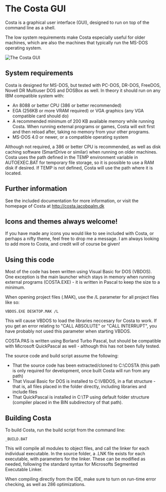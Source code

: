 # The Costa GUI
Costa is a graphical user interface (GUI), designed to run on top of the
command line as a shell.

The low system requirements make Costa especially useful for older machines,
which are also the machines that typically run the MS-DOS operating system.

![The Costa GUI](https://costa.jacobpalm.dk/assets/img/screenshots/aboutbox.png)

## System requirements
Costa is designed for MS-DOS, but tested with PC-DOS, DR-DOS, FreeDOS, 
Novell DR Multiuser DOS and DOSBox as well. In theory it should run on any
IBM compatible system with:

  * An 8088 or better CPU (386 or better recommended)
  * EGA (256KB or more VRAM required) or VGA graphics (any VGA compatible
    card should do)
  * A recommended minimum of 200 KB available memory while running Costa.
    When running external programs or games, Costa will exit first and then
    reload after, taking no memory from your other programs.
  * MS-DOS 4.0 or newer, or a compatible operating system

Although not required, a 386 or better CPU is recommended, as well as disk
caching software (SmartDrive or similar) when running on older machines.
Costa uses the path defined in the TEMP environment variable in AUTOEXEC.BAT
for temporary file storage, so it is possible to use a RAM disk if desired.
If TEMP is not defined, Costa will use the path where it is located.

## Further information
See the included documentation for more information, or visit the homepage
of Costa at
  http://costa.jacobpalm.dk
  
## Icons and themes always welcome!
If you have made any icons you would like to see included with Costa, or
perhaps a nifty theme, feel free to drop me a message. I am always looking
to add more to Costa, and credit will of course be given! 

## Using this code
Most of the code has been written using Visual Basic for DOS (VBDOS). One
exception is the main launcher which stays in memory when running external
programs (COSTA.EXE) - it is written in Pascal to keep the size to a minimum.

When opening project files (.MAK), use the /L parameter for all project files
like so:

```
VBDOS.EXE DESKTOP.MAK /L
```

This will cause VBDOS to load the libraries neccesary for Costa to work.
If you get an error relating to "CALL ABSOLUTE" or "CALL INTERRUPT", you have 
probably not used this parameter when starting VBDOS.

COSTA.PAS is written using Borland Turbo Pascal, but should be compatible
with Microsoft QuickPascal as well - although this has not been fully tested.

The source code and build script assume the following:
  * That the source code has been extracted/cloned to C:\COSTA (this path is
    only required for development, once built Costa will run from any path)
  * That Visual Basic for DOS is installed to C:\VBDOS, in a flat structure -
    that is, all files placed in the folder directly, including libraries and
    include files
  * That QuickPascal is installed in C:\TP using default folder structure
    (compiler placed in the BIN subdirectory of that path).

## Building Costa
To build Costa, run the build script from the command line:

```
_BUILD.BAT
```

This will compile all modules to object files, and call the linker for each
individual executable. In the source folder, a .LNK file exists for each
executable, with parameters for the linker. These can be modified as needed,
following the standard syntax for Microsofts Segmented Executable Linker.

When compiling directly from the IDE, make sure to turn on run-time error
checking, as well as 286 optimizations.
